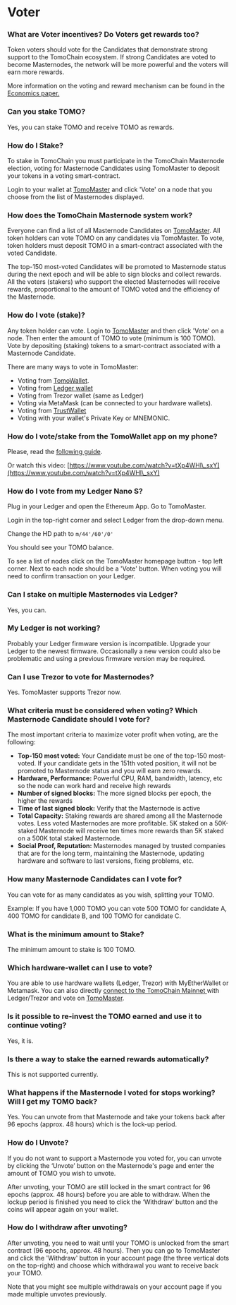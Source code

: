 # Voter

### **What are Voter incentives? Do Voters get rewards too?**

Token voters should vote for the Candidates that demonstrate strong support to the TomoChain ecosystem. If strong Candidates are voted to become Masternodes, the network will be more powerful and the voters will earn more rewards.

More information on the voting and reward mechanism can be found in the [Economics paper.](https://docs.google.com/document/u/1/d/197Cu57A6OYPoEQbrUVr067qNVEzP\_FEwaDCFff7hnlM/edit)

### **Can you stake TOMO?**

Yes, you can stake TOMO and receive TOMO as rewards.

### **How do I Stake?**

To stake in TomoChain you must participate in the TomoChain Masternode election, voting for Masternode Candidates using TomoMaster to deposit your tokens in a voting smart-contract.

Login to your wallet at [TomoMaster](https://master.tomochain.com) and click 'Vote' on a node that you choose from the list of Masternodes displayed.

### **How does the TomoChain Masternode system work?**

Everyone can find a list of all Masternode Candidates on [TomoMaster](https://master.tomochain.com/). All token holders can vote TOMO on any candidates via TomoMaster. To vote, token holders must deposit TOMO in a smart-contract associated with the voted Candidate.

The top-150 most-voted Candidates will be promoted to Masternode status during the next epoch and will be able to sign blocks and collect rewards. All the voters (stakers) who support the elected Masternodes will receive rewards, proportional to the amount of TOMO voted and the efficiency of the Masternode.

### **How do I vote (stake)?**

Any token holder can vote. Login to [TomoMaster](https://master.tomochain.com/) and then click 'Vote' on a node. Then enter the amount of TOMO to vote (minimum is 100 TOMO). Vote by depositing (staking) tokens to a smart-contract associated with a Masternode Candidate.

There are many ways to vote in TomoMaster:

* Voting from [TomoWallet](https://www.youtube.com/watch?v=EdeTsN6-hRM\&list=PLuqf1yr-JvSy0AwnxMyalxmM\_jKFOP\_Y\_).
* Voting from [Ledger wallet](https://www.youtube.com/watch?v=wfHK03D2m7s\&list=PLuqf1yr-JvSx7XiLxXlhItFhpz\_-j1fD0)
* Voting from Trezor wallet (same as Ledger)
* Voting via MetaMask (can be connected to your hardware wallets).
* Voting from [TrustWallet](https://www.youtube.com/watch?v=8qJCYsOuyeE)
* Voting with your wallet's Private Key or MNEMONIC.

### **How do I vote/stake from the TomoWallet app on my phone?**

Please, read the [following guide](https://medium.com/tomochain/how-to-vote-for-tomochain-masternodes-using-tomowallet-1ddc3457907f).

Or watch this video: [https://www.youtube.com/watch?v=tXp4WHl\_sxY](https://www.youtube.com/watch?v=tXp4WHl\_sxY)

### **How do I vote from my Ledger Nano S?**

Plug in your Ledger and open the Ethereum App. Go to TomoMaster.

Login in the top-right corner and select Ledger from the drop-down menu.

Change the HD path to `m/44'/60'/0'`

You should see your TOMO balance.

To see a list of nodes click on the TomoMaster homepage button - top left corner. Next to each node should be a 'Vote' button. When voting you will need to confirm transaction on your Ledger.

### **Can I stake on multiple Masternodes via Ledger?**

Yes, you can.

### **My Ledger is not working?**

Probably your Ledger firmware version is incompatible. Upgrade your Ledger to the newest firmware. Occasionally a new version could also be problematic and using a previous firmware version may be required.

### **Can I use Trezor to vote for Masternodes?**

Yes. TomoMaster supports Trezor now.

### **What criteria must be considered when voting? Which Masternode Candidate should I vote for?**

The most important criteria to maximize voter profit when voting, are the following:

* **Top-150 most voted:** Your Candidate must be one of the top-150 most-voted. If your candidate gets in the 151th voted position, it will not be promoted to Masternode status and you will earn zero rewards.
* **Hardware, Performance:** Powerful CPU, RAM, bandwidth, latency, etc so the node can work hard and receive high rewards
* **Number of signed blocks:** The more signed blocks per epoch, the higher the rewards
* **Time of last signed block:** Verify that the Masternode is active
* **Total Capacity:** Staking rewards are shared among all the Masternode votes. Less voted Masternodes are more profitable. 5K staked on a 50K-staked Masternode will receive ten times more rewards than 5K staked on a 500K total staked Masternode.
* **Social Proof, Reputation:** Masternodes managed by trusted companies that are for the long term, maintaining the Masternode, updating hardware and software to last versions, fixing problems, etc.

### **How many Masternode Candidates can I vote for?**

You can vote for as many candidates as you wish, splitting your TOMO.

Example: If you have 1,000 TOMO you can vote 500 TOMO for candidate A, 400 TOMO for candidate B, and 100 TOMO for candidate C.

### **What is the minimum amount to Stake?**

The minimum amount to stake is 100 TOMO.

### **Which hardware-wallet can I use to vote?**

You are able to use hardware wallets (Ledger, Trezor) with MyEtherWallet or Metamask. You can also directly [connect to the TomoChain Mainnet ](../../general/how-to-connect-to-tomochain-network/)with Ledger/Trezor and vote on [TomoMaster](https://master.tomochain.com/).

### **Is it possible to re-invest the TOMO earned and use it to continue voting?**

Yes, it is.&#x20;

### **Is there a way to stake the earned rewards automatically?**

This is not supported currently.

### **What happens if the Masternode I voted for stops working? Will I get my TOMO back?**

Yes. You can unvote from that Masternode and take your tokens back after 96 epochs (approx. 48 hours) which is the lock-up period.

### **How do I Unvote?**

If you do not want to support a Masternode you voted for, you can unvote by clicking the ‘Unvote’ button on the Masternode's page and enter the amount of TOMO you wish to unvote.

After unvoting, your TOMO are still locked in the smart contract for 96 epochs (approx. 48 hours) before you are able to withdraw. When the lockup period is finished you need to click the ‘Withdraw’ button and the coins will appear again on your wallet.

### **How do I withdraw after unvoting?**

After unvoting, you need to wait until your TOMO is unlocked from the smart contract (96 epochs, approx. 48 hours). Then you can go to TomoMaster and click the 'Withdraw' button in your account page (the three vertical dots on the top-right) and choose which withdrawal you want to receive back your TOMO.

Note that you might see multiple withdrawals on your account page if you made multiple unvotes previously.

